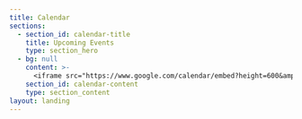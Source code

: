 ```yaml
---
title: Calendar
sections:
  - section_id: calendar-title
    title: Upcoming Events
    type: section_hero
  - bg: null
    content: >-
      <iframe src="https://www.google.com/calendar/embed?height=600&amp;wkst=1&amp;bgcolor=%23ffffff&amp;src=60kvvarubrv958lj3snku908rg%40group.calendar.google.com&amp;color=%231B887A&amp;ctz=America%2FNew_York" style=" border-width:0 " width="100%" height="600" frameborder="0" scrolling="no"></iframe>
    section_id: calendar-content
    type: section_content
layout: landing
---
```

